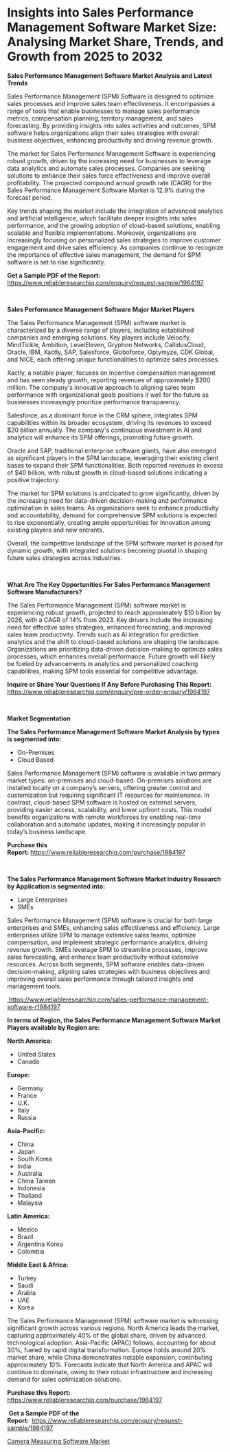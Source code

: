 <p><h1>Insights into Sales Performance Management Software Market Size: Analysing Market Share, Trends, and Growth from 2025 to 2032</h1></p><p><strong>Sales Performance Management Software Market Analysis and Latest Trends</strong></p>
<p><p>Sales Performance Management (SPM) Software is designed to optimize sales processes and improve sales team effectiveness. It encompasses a range of tools that enable businesses to manage sales performance metrics, compensation planning, territory management, and sales forecasting. By providing insights into sales activities and outcomes, SPM software helps organizations align their sales strategies with overall business objectives, enhancing productivity and driving revenue growth.</p><p>The market for Sales Performance Management Software is experiencing robust growth, driven by the increasing need for businesses to leverage data analytics and automate sales processes. Companies are seeking solutions to enhance their sales force effectiveness and improve overall profitability. The projected compound annual growth rate (CAGR) for the Sales Performance Management Software Market is 12.9% during the forecast period. </p><p>Key trends shaping the market include the integration of advanced analytics and artificial intelligence, which facilitate deeper insights into sales performance, and the growing adoption of cloud-based solutions, enabling scalable and flexible implementations. Moreover, organizations are increasingly focusing on personalized sales strategies to improve customer engagement and drive sales efficiency. As companies continue to recognize the importance of effective sales management, the demand for SPM software is set to rise significantly.</p></p>
<p><strong>Get a Sample PDF of the Report:&nbsp;</strong> <a href="https://www.reliableresearchiq.com/enquiry/request-sample/1984197?utm_campaign=3259&utm_medium=2&utm_source=Github&utm_content=ia&utm_term=09032025&utm_id=sales-performance-management-software">https://www.reliableresearchiq.com/enquiry/request-sample/1984197</a></p>
<p>&nbsp;</p>
<p><strong>Sales Performance Management Software Major Market Players</strong></p>
<p><p>The Sales Performance Management (SPM) software market is characterized by a diverse range of players, including established companies and emerging solutions. Key players include Velocify, MindTickle, Ambition, LevelEleven, Gryphon Networks, CallidusCloud, Oracle, IBM, Xactly, SAP, Salesforce, Globoforce, Optymyze, CDK Global, and NICE, each offering unique functionalities to optimize sales processes.</p><p>Xactly, a notable player, focuses on incentive compensation management and has seen steady growth, reporting revenues of approximately $200 million. The company's innovative approach to aligning sales team performance with organizational goals positions it well for the future as businesses increasingly prioritize performance transparency.</p><p>Salesforce, as a dominant force in the CRM sphere, integrates SPM capabilities within its broader ecosystem, driving its revenues to exceed $20 billion annually. The company's continuous investment in AI and analytics will enhance its SPM offerings, promoting future growth.</p><p>Oracle and SAP, traditional enterprise software giants, have also emerged as significant players in the SPM landscape, leveraging their existing client bases to expand their SPM functionalities. Both reported revenues in excess of $40 billion, with robust growth in cloud-based solutions indicating a positive trajectory.</p><p>The market for SPM solutions is anticipated to grow significantly, driven by the increasing need for data-driven decision-making and performance optimization in sales teams. As organizations seek to enhance productivity and accountability, demand for comprehensive SPM solutions is expected to rise exponentially, creating ample opportunities for innovation among existing players and new entrants.</p><p>Overall, the competitive landscape of the SPM software market is poised for dynamic growth, with integrated solutions becoming pivotal in shaping future sales strategies across industries.</p></p>
<p>&nbsp;</p>
<p><strong>What Are The Key Opportunities For Sales Performance Management Software Manufacturers?</strong></p>
<p><p>The Sales Performance Management (SPM) software market is experiencing robust growth, projected to reach approximately $10 billion by 2026, with a CAGR of 14% from 2023. Key drivers include the increasing need for effective sales strategies, enhanced forecasting, and improved sales team productivity. Trends such as AI integration for predictive analytics and the shift to cloud-based solutions are shaping the landscape. Organizations are prioritizing data-driven decision-making to optimize sales processes, which enhances overall performance. Future growth will likely be fueled by advancements in analytics and personalized coaching capabilities, making SPM tools essential for competitive advantage.</p></p>
<p><strong>Inquire or Share Your Questions If Any Before Purchasing This Report:</strong> <a href="https://www.reliableresearchiq.com/enquiry/pre-order-enquiry/1984197?utm_campaign=3259&utm_medium=2&utm_source=Github&utm_content=ia&utm_term=09032025&utm_id=sales-performance-management-software">https://www.reliableresearchiq.com/enquiry/pre-order-enquiry/1984197</a></p>
<p>&nbsp;</p>
<p><strong>Market Segmentation</strong></p>
<p><strong>The Sales Performance Management Software Market Analysis by types is segmented into:</strong></p>
<p><ul><li>On-Premises</li><li>Cloud Based</li></ul></p>
<p><p>Sales Performance Management (SPM) software is available in two primary market types: on-premises and cloud-based. On-premises solutions are installed locally on a company’s servers, offering greater control and customization but requiring significant IT resources for maintenance. In contrast, cloud-based SPM software is hosted on external servers, providing easier access, scalability, and lower upfront costs. This model benefits organizations with remote workforces by enabling real-time collaboration and automatic updates, making it increasingly popular in today’s business landscape.</p></p>
<p><strong>Purchase this Report:&nbsp;</strong><a href="https://www.reliableresearchiq.com/purchase/1984197?utm_campaign=3259&utm_medium=2&utm_source=Github&utm_content=ia&utm_term=09032025&utm_id=sales-performance-management-software">https://www.reliableresearchiq.com/purchase/1984197</a></p>
<p>&nbsp;</p>
<p><strong>The Sales Performance Management Software Market Industry Research by Application is segmented into:</strong></p>
<p><ul><li>Large Enterprises</li><li>SMEs</li></ul></p>
<p><p>Sales Performance Management (SPM) software is crucial for both large enterprises and SMEs, enhancing sales effectiveness and efficiency. Large enterprises utilize SPM to manage extensive sales teams, optimize compensation, and implement strategic performance analytics, driving revenue growth. SMEs leverage SPM to streamline processes, improve sales forecasting, and enhance team productivity without extensive resources. Across both segments, SPM software enables data-driven decision-making, aligning sales strategies with business objectives and improving overall sales performance through tailored insights and management tools.</p></p>
<p><a href="https://www.reliableresearchiq.com/sales-performance-management-software-r1984197?utm_campaign=3259&utm_medium=2&utm_source=Github&utm_content=ia&utm_term=09032025&utm_id=sales-performance-management-software">&nbsp;https://www.reliableresearchiq.com/sales-performance-management-software-r1984197</a></p>
<p><strong>In terms of Region, the Sales Performance Management Software Market Players available by Region are:</strong></p>
<p>
    <p> <strong> North America: </strong>
        <ul>
            <li>United States</li>
            <li>Canada</li>
        </ul>
        </p> 
    <p> <strong> Europe: </strong>
        <ul>
            <li>Germany</li>
            <li>France</li>
            <li>U.K.</li>
            <li>Italy</li>
            <li>Russia</li>
        </ul>
        </p> 
    <p> <strong> Asia-Pacific: </strong>
        <ul>
            <li>China</li>
            <li>Japan</li>
            <li>South Korea</li>
            <li>India</li>
            <li>Australia</li>
            <li>China Taiwan</li>
            <li>Indonesia</li>
            <li>Thailand</li>
            <li>Malaysia</li>
        </ul>
        </p> 
    <p> <strong> Latin America: </strong>
        <ul>
            <li>Mexico</li>
            <li>Brazil</li>
            <li>Argentina Korea</li>
            <li>Colombia</li>
        </ul>
        </p> 
    <p> <strong> Middle East & Africa: </strong>
        <ul>
            <li>Turkey</li>
            <li>Saudi</li>
            <li>Arabia</li>
            <li>UAE</li>
            <li>Korea</li>
        </ul>
    </p>
    </p>
<p><p>The Sales Performance Management (SPM) software market is witnessing significant growth across various regions. North America leads the market, capturing approximately 40% of the global share, driven by advanced technological adoption. Asia-Pacific (APAC) follows, accounting for about 30%, fueled by rapid digital transformation. Europe holds around 20% market share, while China demonstrates notable expansion, contributing approximately 10%. Forecasts indicate that North America and APAC will continue to dominate, owing to their robust infrastructure and increasing demand for sales optimization solutions.</p></p>
<p><strong>Purchase this Report: </strong><a href="https://www.reliableresearchiq.com/purchase/1984197?utm_campaign=3259&utm_medium=2&utm_source=Github&utm_content=ia&utm_term=09032025&utm_id=sales-performance-management-software">https://www.reliableresearchiq.com/purchase/1984197</a></p>
<p>&nbsp;<strong>Get a Sample PDF of the Report:&nbsp;&nbsp;</strong><a href="https://www.reliableresearchiq.com/enquiry/request-sample/1984197?utm_campaign=3259&utm_medium=2&utm_source=Github&utm_content=ia&utm_term=09032025&utm_id=sales-performance-management-software">https://www.reliableresearchiq.com/enquiry/request-sample/1984197</a></p>
<p><strong></strong></p>
<p><p><a href="https://github.com/shewlisapsai/Market-Research-Report-List-1/blob/main/camera-measuring-software-market.md?utm_campaign=3259&utm_medium=2&utm_source=Github&utm_content=ia&utm_term=09032025&utm_id=sales-performance-management-software">Camera Measuring Software Market</a></p></p>